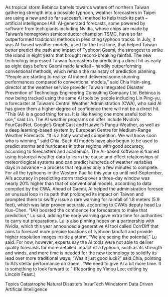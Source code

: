 As tropical storm Bebinca barrels towards waters off northern Taiwan gathering strength into a possible typhoon, weather forecasters in Taipei are using a new and so far successful method to help track its path – artificial intelligence (AI).
AI-generated forecasts, some powered by software from tech giants including Nvidia, whose chips are made by Taiwan’s homegrown semiconductor champion TSMC, have so far outperformed traditional methods in predicting typhoon tracks.
In July, it was AI-based weather models, used for the first time, that helped Taiwan better predict the path and impact of Typhoon Gaemi, the strongest to strike the island in eight years that brought record-breaking rainfall.
The new technology impressed Taiwan forecasters by predicting a direct hit as early as eight days before Gaemi made landfall – handily outperforming conventional methods, which remain the mainstay of prediction planning.
“People are starting to realize AI indeed delivered some stunning performances compared to conventional models,” said Chia Hsin-sing, director at the weather service provider Taiwan Integrated Disaster Prevention of Technology Engineering Consulting Company Ltd.
Bebinca is now being tracked using the same AI tools by people including Lin Ping-yu, a forecaster at Taiwan’s Central Weather Administration (CWA), who said AI has given them a higher degree of confidence there will not be a direct hit.
“This (AI) is a good thing for us. It is like having one more useful tool to use,” said Lin.
The AI weather programs on offer include Nvidia’s FourCastNet, Google’s GraphCast and Huawei’s Pangu-Weather, as well as a deep learning-based system by European Centre for Medium-Range Weather Forecasts.
“It is a hotly watched competition. We will know soon who is winning,” said Chia.
Such AI models have also begun to be used to predict storms and hurricanes in other regions with good accuracy, according to forecasters and academics.
The AI-based software is trained using historical weather data to learn the cause and effect relationships of meteorological systems and can predict hundreds of weather variables days in advance – a process that requires only a few minutes to complete.
For all the typhoons in the Western Pacific this year up until mid-September, AI’s accuracy in predicting storm tracks over a three-day window was nearly 20% higher than that of conventional models, according to data compiled by the CWA.
Ahead of Gaemi, AI helped the administration foresee an unusual loop in its path that prolonged its impact on Taiwan and prompted them to swiftly issue a rare warning for rainfall of 1.8 meters (5.9 feet), which was later proven accurate, according to CWA’s deputy head Lu Kuo-Chen.
“(AI) boosted the confidence for forecasters to make that prediction,” Lu said, adding the early warning gave extra time for authorities to carry out preparations.
Lu is also pinning hopes on a partnership with Nvidia, which this year announced a generative AI tool called CorrDiff that aims to forecast more precise locations of typhoon landfall and provide higher resolution images inside a storm.
“We are seeing the potential,” Lu said.
For now, however, experts say the AI tools were not able to deliver quality forecasts for more detailed impact of a typhoon, such as its strength and winds, and more time is needed for the new technology to solidify its lead over more traditional ways.
“Was it just good luck?” said Chia, pointing to AI’s stellar performance on Gaemi. “We need to give AI a bit more time. It is something to look forward to.”
(Reporting by Yimou Lee; editing by Lincoln Feast.)

Topics
Catastrophe
Natural Disasters
InsurTech
Windstorm
Data Driven
Artificial Intelligence
